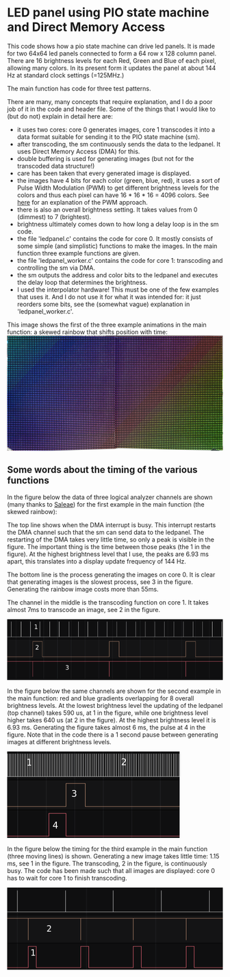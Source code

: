 # LED panel using PIO state machine and Direct Memory Access

This code shows how a pio state machine can drive led panels. It is made for
two 64x64 led panels connected to form a 64 row x 128 column panel. There are 16
brightness levels for each Red, Green and Blue of each pixel, allowing many 
colors. In its present form it updates the panel at about 144 Hz at standard
clock settings (=125MHz.)

The main function has code for three test patterns.

There are many, many concepts that require explanation, and I do a poor
job of it in the code and header file.
Some of the things that I would like to (but do not) explain in detail here are:
* it uses two cores: core 0 generates images, core 1 transcodes it into a data format suitable for
sending it to the PIO state machine (sm).
* after transcoding, the sm continuously sends the data to the ledpanel. It uses Direct Memory Access (DMA) for this.
* double buffering is used for generating images (but not for the transcoded data structure!)
* care has been taken that every generated image is displayed.
* the images have 4 bits for each color (green, blue, red), it uses a sort of Pulse Width Modulation (PWM) to get different brightness levels for the colors and thus each pixel can have 16 * 16 * 16 = 4096 colors. See [here](https://www.galliumstudio.com/2020/04/07/stm32-episode-3-color-tricks-with-led-panels/) for an explanation of the PWM approach.
* there is also an overall brightness setting. It takes values from 0 (dimmest) to 7 (brightest).
* brightness ultimately comes down to how long a delay loop is in the sm code. 
* the file 'ledpanel.c' contains the code for core 0. It mostly consists of some simple (and simplistic) functions to make the images. In the main function three example functions are given.
* the file 'ledpanel_worker.c' contains the code for core 1: transcoding and controlling the sm via DMA.
* the sm outputs the address and color bits to the ledpanel and executes the delay loop that determines the brightness. 
* I used the interpolator hardware! This must be one of the few examples that uses it. And I do not use it for what it was intended for: it just reorders some bits, see the (somewhat vague) explanation in 'ledpanel_worker.c'.

This image shows the first of the three example animations in the main function: a skewed rainbow that shifts position with time:
![](ledpanels.jpg)

## Some words about the timing of the various functions

In the figure below the data of three logical analyzer channels are shown (many thanks to [Saleae](https://www.saleae.com/)) for the first example in the main function (the skewed rainbow):

The top line shows when the DMA interrupt is busy. This interrupt restarts the DMA channel such that the sm can send data to the ledpanel. The restarting of the DMA takes very little time, so only a peak is visible in the figure. The important thing is the time between those peaks (the 1 in the figure). At the highest brightness level that I use, the peaks are 6.93 ms apart, this translates into a display update frequency of 144 Hz.

The bottom line is the process generating the images on core 0. It is clear that generating images is the slowest process, see 3 in the figure. Generating the rainbow image costs more than 55ms.

The channel in the middle is the transcoding function on core 1. It takes almost 7ms to transcode an image, see 2 in the figure.

![](ledpanel_timing_1.png)

In the figure below the same channels are shown for the second example in the main function: red and blue gradients overlapping for 8 overall brightness levels. At the lowest brightness level the updating of the ledpanel (top channel)
takes 590 us, at 1 in the figure, while one brightness level higher takes 640 us (at 2 in the figure). At the highest brightness level it is 6.93 ms.
Generating the figure takes almost 6 ms, the pulse at 4 in the figure. Note that in the code there is a 1 second pause between generating images at different brightness levels.

![](ledpanel_timing_2.png)

In the figure below the timing for the third example in the main function (three moving lines) is shown. Generating a new image takes little time: 1.15 ms, see 1 in the figure. The transcoding, 2 in the figure, is continuously busy. The code has been made such that all images are displayed: core 0 has to wait for core 1 to finish transcoding.

![](ledpanel_timing_3.png)


